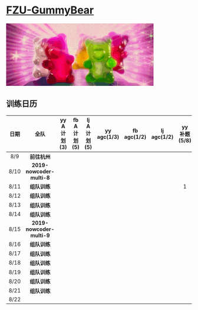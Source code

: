 # [FZU-GummyBear](https://github.com/FZU-GummyBear)

![](https://github.com/FZU-GummyBear/Dream/raw/master/%E8%8D%89%E7%A8%BF/pic/1.gif)

## 训练日历

|  日期  |            全队             | yy A计划(3) | fb A计划(5) | lj A计划(5) | yy agc(1/3) | fb agc(1/2) | lj agc(1/2) | yy 补题(5/8) | fb 补题(2/8) | lj 补题(1/8) |
| :--: | :-----------------------: | :-------: | :-------: | :-------: | :---------: | :---------: | :---------: | :--------: | :--------: | :--------: |
| 8/9  |         **前往杭州**          |           |           |           |             |             |             |            |            |            |
| 8/10 | **2019-nowcoder-multi-8** |           |           |           |             |             |             |            |            |            |
| 8/11 |         **组队训练**          |           |           |           |             |             |             |     1      |            |            |
| 8/12 |         **组队训练**          |           |           |           |             |             |             |            |            |            |
| 8/13 |         **组队训练**          |           |           |           |             |             |             |            |            |            |
| 8/14 |         **组队训练**          |           |           |           |             |             |             |            |            |            |
| 8/15 | **2019-nowcoder-multi-9** |           |           |           |             |             |             |            |            |            |
| 8/16 |         **组队训练**          |           |           |           |             |             |             |            |            |            |
| 8/17 |         **组队训练**          |           |           |           |             |             |             |            |            |            |
| 8/18 |         **组队训练**          |           |           |           |             |             |             |            |            |            |
| 8/19 |         **组队训练**          |           |           |           |             |             |             |            |            |            |
| 8/20 |         **组队训练**          |           |           |           |             |             |             |            |            |            |
| 8/21 |         **组队训练**          |           |           |           |             |             |             |            |            |            |
| 8/22 |                           |           |           |           |             |             |             |            |            |            |

